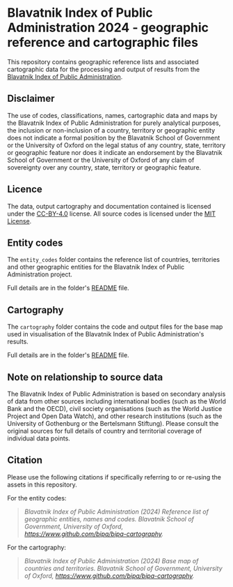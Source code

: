 
# Blavatnik Index of Public Administration 2024 - geographic reference and cartographic files

<!-- badges: start -->
<!-- badges: end -->

This repository contains geographic reference lists and associated
cartographic data for the processing and output of results from the
[Blavatnik Index of Public Administration](https://index.bsg.ox.ac.uk).

## Disclaimer

The use of codes, classifications, names, cartographic data and maps by the
Blavatnik Index of Public Administration for purely analytical purposes, the
inclusion or non-inclusion of a country, territory or geographic entity does
not indicate a formal position by the Blavatnik School of Government or the
University of Oxford on the legal status of any country, state, territory or
geographic feature nor does it indicate an endorsement by the Blavatnik School
of Government or the University of Oxford of any claim of sovereignty over any
country, state, territory or geographic feature.

## Licence

The data, output cartography and documentation contained is licensed under the
[CC-BY-4.0](LICENSE.md) license. All source codes is licensed under the
[MIT License](LICENSE-CODE.md).

## Entity codes

The `entity_codes` folder contains the reference list of countries, territories
and other geographic entities for the Blavatnik Index of Public Administration
project.

Full details are in the folder's [README](entity_codes/README.md) file.

## Cartography

The `cartography` folder contains the code and output files for the base map
used in visualisation of the Blavatnik Index of Public Administration's results.

Full details are in the folder's [README](cartography/README.md) file.

## Note on relationship to source data

The Blavatnik Index of Public Administration is based on secondary analysis of
data from other sources including international bodies (such as the
World Bank and the OECD), civil society organisations (such as the World
Justice Project and Open Data Watch), and other research institutions (such as
the University of Gothenburg or the Bertelsmann Stiftung). Please consult the
original sources for full details of country and territorial coverage of
individual data points.

## Citation

Please use the following citations if specifically referring to or re-using
the assets in this repository.

For the entity codes:

> _Blavatnik Index of Public Administration (2024) Reference list of
> geographic entities, names and codes. Blavatnik School of Government, 
> University of Oxford, https://www.github.com/bipa/bipa-cartography._

For the cartography:

> _Blavatnik Index of Public Administration (2024) Base map of countries and
> territories. Blavatnik School of Government, University of Oxford,
> https://www.github.com/bipa/bipa-cartography._
